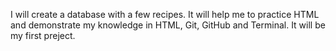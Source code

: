 I will create a database with a few recipes. It will help me to practice HTML and demonstrate my knowledge in HTML, Git, GitHub and Terminal. It will be my first  preject.
